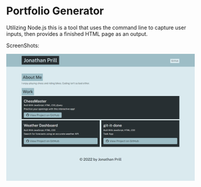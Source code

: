 # Portfolio Generator


Utilizing Node.js this is a tool that uses the command line to capture user inputs, then provides a finished HTML page as an output.


ScreenShots:


![ScreenShot](/assets/images/portfolio_image.png "screenshot1")

